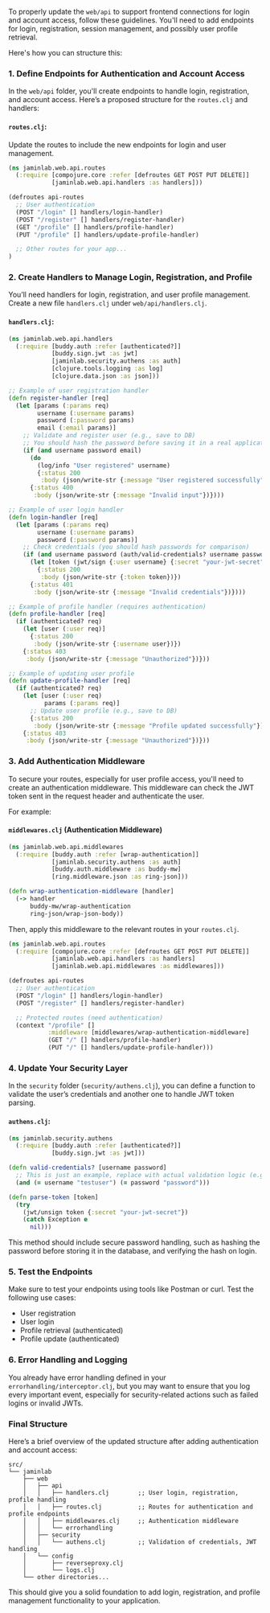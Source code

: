 To properly update the `web/api` to support frontend connections for login and account access, follow these guidelines. You'll need to add endpoints for login, registration, session management, and possibly user profile retrieval. 

Here's how you can structure this:

### 1. Define Endpoints for Authentication and Account Access
In the `web/api` folder, you'll create endpoints to handle login, registration, and account access. Here’s a proposed structure for the `routes.clj` and handlers:

#### `routes.clj`:
Update the routes to include the new endpoints for login and user management.

```clojure
(ns jaminlab.web.api.routes
  (:require [compojure.core :refer [defroutes GET POST PUT DELETE]]
            [jaminlab.web.api.handlers :as handlers]))

(defroutes api-routes
  ;; User authentication
  (POST "/login" [] handlers/login-handler)
  (POST "/register" [] handlers/register-handler)
  (GET "/profile" [] handlers/profile-handler)
  (PUT "/profile" [] handlers/update-profile-handler)

  ;; Other routes for your app...
)
```

### 2. Create Handlers to Manage Login, Registration, and Profile

You’ll need handlers for login, registration, and user profile management. Create a new file `handlers.clj` under `web/api/handlers.clj`.

#### `handlers.clj`:

```clojure
(ns jaminlab.web.api.handlers
  (:require [buddy.auth :refer [authenticated?]]
            [buddy.sign.jwt :as jwt]
            [jaminlab.security.authens :as auth]
            [clojure.tools.logging :as log]
            [clojure.data.json :as json]))

;; Example of user registration handler
(defn register-handler [req]
  (let [params (:params req)
        username (:username params)
        password (:password params)
        email (:email params)]
    ;; Validate and register user (e.g., save to DB)
    ;; You should hash the password before saving it in a real application
    (if (and username password email)
      (do
        (log/info "User registered" username)
        {:status 200
         :body (json/write-str {:message "User registered successfully"})})
      {:status 400
       :body (json/write-str {:message "Invalid input"})})))

;; Example of user login handler
(defn login-handler [req]
  (let [params (:params req)
        username (:username params)
        password (:password params)]
    ;; Check credentials (you should hash passwords for comparison)
    (if (and username password (auth/valid-credentials? username password))
      (let [token (jwt/sign {:user username} {:secret "your-jwt-secret"})]
        {:status 200
         :body (json/write-str {:token token})})
      {:status 401
       :body (json/write-str {:message "Invalid credentials"})})))

;; Example of profile handler (requires authentication)
(defn profile-handler [req]
  (if (authenticated? req)
    (let [user (:user req)]
      {:status 200
       :body (json/write-str {:username user})})
    {:status 403
     :body (json/write-str {:message "Unauthorized"})}))

;; Example of updating user profile
(defn update-profile-handler [req]
  (if (authenticated? req)
    (let [user (:user req)
          params (:params req)]
      ;; Update user profile (e.g., save to DB)
      {:status 200
       :body (json/write-str {:message "Profile updated successfully"})})
    {:status 403
     :body (json/write-str {:message "Unauthorized"})}))
```

### 3. Add Authentication Middleware
To secure your routes, especially for user profile access, you'll need to create an authentication middleware. This middleware can check the JWT token sent in the request header and authenticate the user.

For example:

#### `middlewares.clj` (Authentication Middleware)

```clojure
(ns jaminlab.web.api.middlewares
  (:require [buddy.auth :refer [wrap-authentication]]
            [jaminlab.security.authens :as auth]
            [buddy.auth.middleware :as buddy-mw]
            [ring.middleware.json :as ring-json]))

(defn wrap-authentication-middleware [handler]
  (-> handler
      buddy-mw/wrap-authentication
      ring-json/wrap-json-body))
```

Then, apply this middleware to the relevant routes in your `routes.clj`.

```clojure
(ns jaminlab.web.api.routes
  (:require [compojure.core :refer [defroutes GET POST PUT DELETE]]
            [jaminlab.web.api.handlers :as handlers]
            [jaminlab.web.api.middlewares :as middlewares]))

(defroutes api-routes
  ;; User authentication
  (POST "/login" [] handlers/login-handler)
  (POST "/register" [] handlers/register-handler)

  ;; Protected routes (need authentication)
  (context "/profile" [] 
           :middleware [middlewares/wrap-authentication-middleware]
           (GET "/" [] handlers/profile-handler)
           (PUT "/" [] handlers/update-profile-handler)))
```

### 4. Update Your Security Layer
In the `security` folder (`security/authens.clj`), you can define a function to validate the user’s credentials and another one to handle JWT token parsing.

#### `authens.clj`:

```clojure
(ns jaminlab.security.authens
  (:require [buddy.auth :refer [authenticated?]]
            [buddy.sign.jwt :as jwt]))

(defn valid-credentials? [username password]
  ;; This is just an example, replace with actual validation logic (e.g., check hashed password)
  (and (= username "testuser") (= password "password")))

(defn parse-token [token]
  (try
    (jwt/unsign token {:secret "your-jwt-secret"})
    (catch Exception e
      nil)))
```

This method should include secure password handling, such as hashing the password before storing it in the database, and verifying the hash on login.

### 5. Test the Endpoints
Make sure to test your endpoints using tools like Postman or curl. Test the following use cases:
- User registration
- User login
- Profile retrieval (authenticated)
- Profile update (authenticated)

### 6. Error Handling and Logging
You already have error handling defined in your `errorhandling/interceptor.clj`, but you may want to ensure that you log every important event, especially for security-related actions such as failed logins or invalid JWTs.

### Final Structure
Here’s a brief overview of the updated structure after adding authentication and account access:

```plaintext
src/
└── jaminlab
    ├── web
    │   ├── api
    │   │   ├── handlers.clj        ;; User login, registration, profile handling
    │   │   ├── routes.clj          ;; Routes for authentication and profile endpoints
    │   │   ├── middlewares.clj     ;; Authentication middleware
    │   │   └── errorhandling
    │   ├── security
    │   │   └── authens.clj         ;; Validation of credentials, JWT handling
    │   └── config
    │       ├── reverseproxy.clj
    │       └── logs.clj
    └── other directories...
```

This should give you a solid foundation to add login, registration, and profile management functionality to your application.